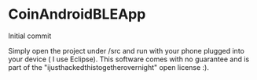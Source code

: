 CoinAndroidBLEApp
=================

Initial commit

Simply open the project under /src and run with your phone plugged into your device ( I use Eclipse).  This software comes with no guarantee and is part of the "ijusthackedthistogetherovernight" open license :).
